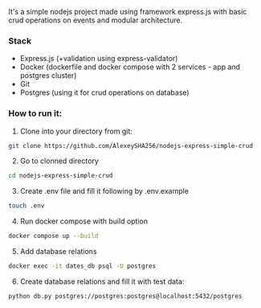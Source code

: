 It's a simple nodejs project made using framework express.js with basic crud operations on events and modular architecture.

### Stack
- Express.js (+validation using express-validator)
- Docker (dockerfile and docker compose with 2 services - app and postgres cluster)
- Git
- Postgres (using it for crud operations on database)


### How to run it:
1. Clone into your directory from git:
  ```bash
  git clone https://github.com/AlexeySHA256/nodejs-express-simple-crud
  ```
2. Go to clonned directory
  ```bash
  cd nodejs-express-simple-crud
  ```
3. Create .env file and fill it following by .env.example
  ```bash
  touch .env
  ```
4. Run docker compose with build option
  ```bash
  docker compose up --build
  ```
5. Add database relations
  ```bash 
  docker exec -it dates_db psql -U postgres
  ```
6. Create database relations and fill it with test data:
  ```bash
  python db.py postgres://postgres:postgres@localhost:5432/postgres
  ```